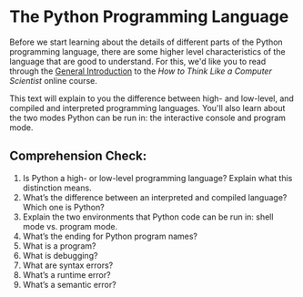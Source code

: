 [//]: <> (author: Benjamin White)
[//]: <> (type: 3pc)
[//]: <> (time: 60)

# The Python Programming Language

Before we start learning about the details of different parts of the Python programming language, there are some higher level characteristics of the language that are good to understand. For this, we'd like you to read through the [General Introduction](http://interactivepython.org/runestone/static/thinkcspy/GeneralIntro/introduction.html) to the *How to Think Like a Computer Scientist* online course.

This text will explain to you the difference between high- and low-level, and compiled and interpreted programming languages. You'll also learn about the two modes Python can be run in: the interactive console and program mode. 

## Comprehension Check:

1. Is Python a high- or low-level programming language? Explain what this distinction means.
2. What’s the difference between an interpreted and compiled language? Which one is Python?
3. Explain the two environments that Python code can be run in: shell mode vs. program mode.
4. What’s the ending for Python program names? 
5. What is a program?
6. What is debugging? 
7. What are syntax errors?
8. What’s a runtime error?
9. What’s a semantic error?